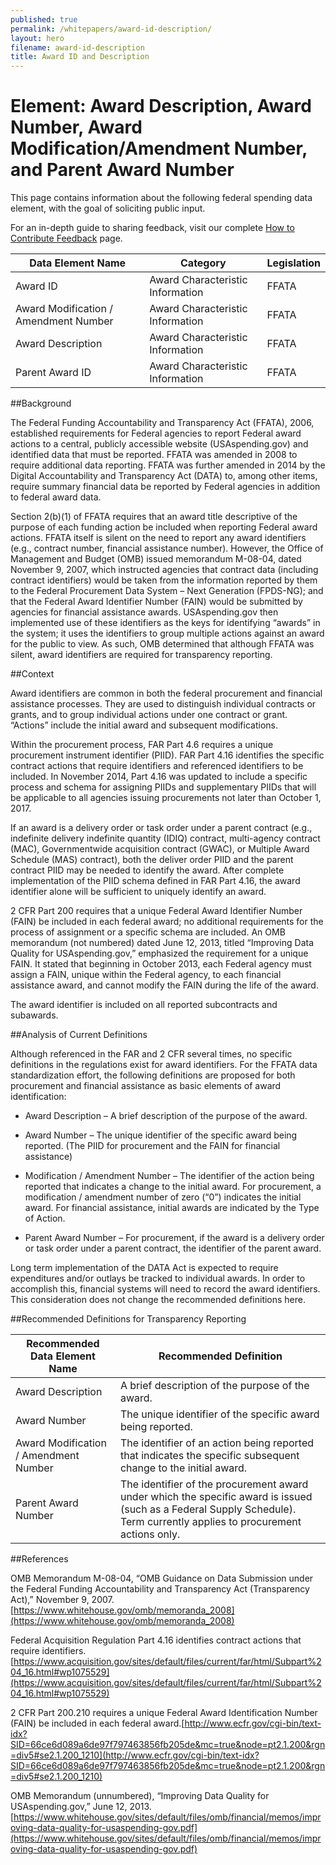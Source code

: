 ```yaml
---
published: true
permalink: /whitepapers/award-id-description/
layout: hero
filename: award-id-description 
title: Award ID and Description
---
```


# Element: Award Description, Award Number, Award Modification/Amendment Number, and Parent Award Number

This page contains information about the following federal spending data element, with the goal of soliciting public input.

For an in-depth guide to sharing feedback, visit our complete [How to Contribute Feedback](/feedback/) page.

<table>
  <thead>
    <tr>
      <th scope ="col">Data Element Name</th>
      <th scope ="col">Category</th>
      <th scope="col">Legislation</th>
    </tr>
  </thead>
  <tr>
    <td>Award ID</td>
    <td>Award Characteristic Information</td>
    <td>FFATA</td>
  </tr>
  <tr>
    <td>Award Modification / Amendment Number</td>
    <td>Award Characteristic Information</td>
    <td>FFATA</td>
  </tr>
  <tr>
    <td>Award Description</td>
    <td>Award Characteristic Information</td>
    <td>FFATA</td>
  </tr>
  <tr>
    <td>Parent Award ID</td>
    <td>Award Characteristic Information</td>
    <td>FFATA</td>
  </tr>
</table>

##Background

The Federal Funding Accountability and Transparency Act (FFATA), 2006, established requirements for Federal agencies to report Federal award actions to a central, publicly accessible website (USAspending.gov) and identified data that must be reported. FFATA was amended in 2008 to require additional data reporting. FFATA was further amended in 2014 by the Digital Accountability and Transparency Act (DATA) to, among other items, require summary financial data be reported by Federal agencies in addition to federal award data.

Section 2(b)(1) of FFATA requires that an award title descriptive of the purpose of each funding action be included when reporting Federal award actions.  FFATA itself is silent on the need to report any award identifiers (e.g., contract number, financial assistance number).  However, the Office of Management and Budget (OMB) issued memorandum M-08-04, dated November 9, 2007, which instructed agencies that contract data (including contract identifiers) would be taken from the information reported by them to the Federal Procurement Data System – Next Generation (FPDS-NG); and that the Federal Award Identifier Number (FAIN) would be submitted by agencies for financial assistance awards.  USAspending.gov then implemented use of these identifiers as the keys for identifying “awards” in the system; it uses the identifiers to group multiple actions against an award for the public to view.  As such, OMB determined that although FFATA was silent, award identifiers are required for transparency reporting.

##Context

Award identifiers are common in both the federal procurement and financial assistance processes.  They are used to distinguish individual contracts or grants, and to group individual actions under one contract or grant.  “Actions” include the initial award and subsequent modifications.

Within the procurement process, FAR Part 4.6 requires a unique procurement instrument identifier (PIID).  FAR Part 4.16 identifies the specific contract actions that require identifiers and referenced identifiers to be included.  In November 2014, Part 4.16 was updated to include a specific process and schema for assigning PIIDs and supplementary PIIDs that will be applicable to all agencies issuing procurements not later than October 1, 2017.  

If an award is a delivery order or task order under a parent contract (e.g., indefinite delivery indefinite quantity (IDIQ) contract, multi-agency contract (MAC), Governmentwide acquisition contract (GWAC), or Multiple Award Schedule (MAS) contract), both the deliver order PIID and the parent contract PIID may be needed to identify the award.  After complete implementation of the PIID schema defined in FAR Part 4.16, the award identifier alone will be sufficient to uniquely identify an award.

2 CFR Part 200 requires that a unique Federal Award Identifier Number (FAIN) be included in each federal award; no additional requirements for the process of assignment or a specific schema are included.  An OMB memorandum (not numbered) dated June 12, 2013, titled “Improving Data Quality for USAspending.gov,” emphasized the requirement for a unique FAIN.  It stated that beginning in October 2013, each Federal agency must assign a FAIN, unique within the Federal agency, to each financial assistance award, and cannot modify the FAIN during the life of the award.

The award identifier is included on all reported subcontracts and subawards.

##Analysis of Current Definitions

Although referenced in the FAR and 2 CFR several times, no specific definitions in the regulations exist for award identifiers.  For the FFATA data standardization effort, the following definitions are proposed for both procurement and financial assistance as basic elements of award identification: 

* Award Description – A brief description of the purpose of the award.

* Award Number – The unique identifier of the specific award being reported. (The PIID for procurement and the FAIN for financial assistance)

* Modification / Amendment Number – The identifier of the action being reported that indicates a change to the initial award.  For procurement, a modification / amendment number of zero (“0”) indicates the initial award.  For financial assistance, initial awards are indicated by the Type of Action. 

* Parent Award Number – For procurement, if the award is a delivery order or task order under a parent contract, the identifier of the parent award. 

Long term implementation of the DATA Act is expected to require expenditures and/or outlays be tracked to individual awards.  In order to accomplish this, financial systems will need to record the award identifiers.  This consideration does not change the recommended definitions here.

##Recommended Definitions for Transparency Reporting

<table>
  <thead>
    <tr>
      <th scope="col">Recommended Data Element Name</th>
      <th scope="col">Recommended Definition</th>
    </tr>
  </thead>
  <tr>
    <td>Award Description </td>
    <td>A brief description of the purpose of the award.</td>
  </tr>
  <tr>
    <td>Award Number</td>
    <td>The unique identifier of the specific award being reported.</td>
  </tr>
  <tr>
    <td>Award Modification / Amendment Number</td>
    <td>The identifier of an action being reported that indicates the specific subsequent change to the initial award.</td>
  </tr>
  <tr>
    <td>Parent Award Number</td>
    <td>The identifier of the procurement award under which the specific award is issued (such as a Federal Supply Schedule).  Term currently applies to procurement actions only.</td>
  </tr>
</table>

##References

OMB Memorandum M-08-04, “OMB Guidance on Data Submission under the Federal Funding Accountability and Transparency Act (Transparency Act),” November 9, 2007.  [https://www.whitehouse.gov/omb/memoranda_2008](https://www.whitehouse.gov/omb/memoranda_2008)

Federal Acquisition Regulation Part 4.16 identifies contract actions that require identifiers.  [https://www.acquisition.gov/sites/default/files/current/far/html/Subpart%204_16.html#wp1075529](https://www.acquisition.gov/sites/default/files/current/far/html/Subpart%204_16.html#wp1075529)

2 CFR Part 200.210 requires a unique Federal Award Identification Number (FAIN) be included in each federal award.[http://www.ecfr.gov/cgi-bin/text-idx?SID=66ce6d089a6de97f797463856fb205de&mc=true&node=pt2.1.200&rgn=div5#se2.1.200_1210](http://www.ecfr.gov/cgi-bin/text-idx?SID=66ce6d089a6de97f797463856fb205de&mc=true&node=pt2.1.200&rgn=div5#se2.1.200_1210)

OMB Memorandum (unnumbered), “Improving Data Quality for USAspending.gov,” June 12, 2013.[https://www.whitehouse.gov/sites/default/files/omb/financial/memos/improving-data-quality-for-usaspending-gov.pdf](https://www.whitehouse.gov/sites/default/files/omb/financial/memos/improving-data-quality-for-usaspending-gov.pdf)